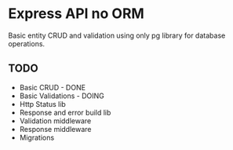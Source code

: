 # Express API no ORM

Basic entity CRUD and validation using only pg library for database operations.

## TODO
- Basic CRUD - DONE
- Basic Validations - DOING
- Http Status lib
- Response and error build lib
- Validation middleware
- Response middleware
- Migrations

